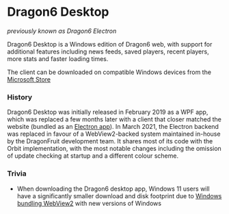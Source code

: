 # Dragon6 Desktop
_previously known as Dragon6 Electron_

Dragon6 Desktop is a Windows edition of Dragon6 web, with support for additional features including news feeds, saved players, recent players, more stats and faster loading times.

The client can be downloaded on compatible Windows devices from the [Microsoft Store](https://www.microsoft.com/en-gb/p/dragon6/9n88cqpkgs15)

### History

<!-- todo add link to Orbit when released -->

Dragon6 Desktop was initially released in February 2019 as a WPF app, which was replaced a few months later with a client that closer matched the website (bundled as an [Electron app](https://www.electronjs.org/)). In March 2021, the Electron backend was replaced in favour of a WebView2-backed system maintained in-house by the DragonFruit development team. It shares most of its code with the Orbit implementation, with the most notable changes including the omission of update checking at startup and a different colour scheme.

### Trivia
- When downloading the Dragon6 desktop app, Windows 11 users will have a significantly smaller download and disk footprint due to [Windows bundling WebView2](https://blogs.windows.com/windowsdeveloper/2021/10/04/developing-for-windows-11/) with new versions of Windows